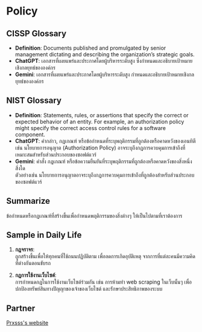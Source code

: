 # Policy

## CISSP Glossary

- **Definition**: Documents published and promulgated by senior management dictating and describing the organization’s strategic goals.
- **ChatGPT**: เอกสารที่เผยแพร่และประกาศโดยผู้บริหารระดับสูง ซึ่งกำหนดและอธิบายเป้าหมายเชิงกลยุทธ์ขององค์กร​
- **Gemini**: เอกสารที่เผยแพร่และประกาศโดยผู้บริหารระดับสูง กำหนดและอธิบายเป้าหมายเชิงกลยุทธ์ขององค์กร​

## NIST Glossary

- **Definition**: Statements, rules, or assertions that specify the correct or expected behavior of an entity. For example, an authorization policy might specify the correct access control rules for a software component.
- **ChatGPT**: คำกล่าว, กฎเกณฑ์ หรือข้อกำหนดที่ระบุพฤติกรรมที่ถูกต้องหรือคาดหวังของเอนทิตี  
  เช่น นโยบายการอนุญาต (Authorization Policy) อาจระบุถึงกฎการควบคุมการเข้าถึงที่เหมาะสมสำหรับส่วนประกอบของซอฟต์แวร์
- **Gemini**: คำสั่ง กฎเกณฑ์ หรือข้อความยืนยันที่ระบุพฤติกรรมที่ถูกต้องหรือคาดหวังของสิ่งหนึ่งสิ่งใด  
  ตัวอย่างเช่น นโยบายการอนุญาตอาจระบุถึงกฎการควบคุมการเข้าถึงที่ถูกต้องสำหรับส่วนประกอบของซอฟต์แวร์

## Summarize

ข้อกำหนดหรือกฏเกณฑ์ที่สร้างขึ้นเพื่อกำหนดพฤติกรรมของสิ่งต่างๆ ให้เป็นไปตามที่เราต้องการ

## Sample in Daily Life

1. **กฎจราจร**:  
   ถูกสร้างขึ้นเพื่อให้ทุกคนที่ใช้ถนนปฏิบัติตาม เพื่อลดการเกิดอุบัติเหตุ จากการที่แต่ละคนมีความคิดที่ต่างกันตอนขับรถ

2. **กฎการใช้งานเว็บไซต์**:  
   การกำหนดกฎในการใช้งานเว็บไซต์ร่วมกัน เช่น การห้ามทำ web scraping ในเว็บนั้นๆ เพื่อปกป้องทรัพย์สินทางปัญญาของเจ้าของเว็บไซต์ และรักษาประสิทธิภาพของระบบ

## Partner

[Prxsss's website](https://prxsss.github.io/policy)
